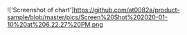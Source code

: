 

!['Screenshot of chart']https://github.com/at0082a/product-sample/blob/master/pics/Screen%20Shot%202020-01-10%20at%206.22.27%20PM.png
